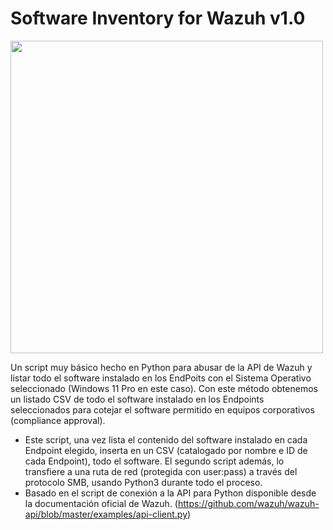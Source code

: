 # Software Inventory for Wazuh v1.0

<img src="https://www.servicepilot.com/images/integration/wazuh.png" width="500">

Un script muy básico hecho en Python para abusar de la API de Wazuh y listar todo el software instalado en los EndPoits con el Sistema Operativo seleccionado (Windows 11 Pro en este caso). Con este método obtenemos un listado CSV de todo el software instalado en los Endpoints seleccionados para cotejar el software permitido en equipos corporativos (compliance approval).

- Este script, una vez lista el contenido del software instalado en cada Endpoint elegido, inserta en un CSV (catalogado por nombre e ID de cada Endpoint), todo el software. El segundo script además, lo transfiere a una ruta de red (protegida con user:pass) a través del protocolo SMB, usando Python3 durante todo el proceso.
- Basado en el script de conexión a la API para Python disponible desde la documentación oficial de Wazuh. (https://github.com/wazuh/wazuh-api/blob/master/examples/api-client.py)
